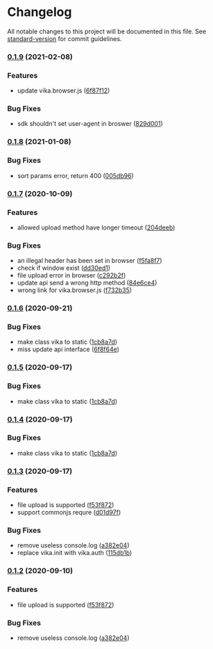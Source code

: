 # Changelog

All notable changes to this project will be documented in this file. See [standard-version](https://github.com/conventional-changelog/standard-version) for commit guidelines.

### [0.1.9](https://github.com/vikadata/vika.js/compare/v0.1.8...v0.1.9) (2021-02-08)


### Features

* update vika.browser.js ([6f87f12](https://github.com/vikadata/vika.js/commit/6f87f12eb5aeda5a56f3a02e2dd8220c6da24833))


### Bug Fixes

* sdk shouldn't set user-agent in broswer ([829d001](https://github.com/vikadata/vika.js/commit/829d001c2a42f78f08204ee1b72c2f3d438798cb))

### [0.1.8](https://github.com/vikadata/vika.js/compare/v0.1.7...v0.1.8) (2021-01-08)


### Bug Fixes

* sort params error, return 400 ([005db96](https://github.com/vikadata/vika.js/commit/005db9679b857ac6209418d96912b444a817c73c))

### [0.1.7](https://github.com/vikadata/vika.js/compare/v0.1.6...v0.1.7) (2020-10-09)


### Features

* allowed upload method have longer timeout ([204deeb](https://github.com/vikadata/vika.js/commit/204deeb66ee9132947d0d859759891ab5bb865cd))


### Bug Fixes

* an illegal header has been set in browser ([f5fa8f7](https://github.com/vikadata/vika.js/commit/f5fa8f747718ce8128122a530a7ff8ab24df5569))
* check if window exist ([dd30ed1](https://github.com/vikadata/vika.js/commit/dd30ed1b8dccb1dccd2eabbf121c232a66285986))
* file upload error in browser ([c292b2f](https://github.com/vikadata/vika.js/commit/c292b2fd10eff4fcc00fe20141c420fa270757f1))
* update api send a wrong http method ([84e6ce4](https://github.com/vikadata/vika.js/commit/84e6ce48eb4238d715685f0392788f7d65be15f0))
* wrong link for vika.browser.js ([f732b35](https://github.com/vikadata/vika.js/commit/f732b35e207939ab4cf527eb78c18135f72fee3b))

### [0.1.6](https://github.com/vikadata/vika/compare/v0.1.3...v0.1.6) (2020-09-21)


### Bug Fixes

* make class vika to static ([1cb8a7d](https://github.com/vikadata/vika/commit/1cb8a7d787c6ff44909db8dd7f2eae90ea35596f))
* miss update api interface ([6f8f64e](https://github.com/vikadata/vika/commit/6f8f64e8847ba95774557669ec5ecddc1d64a6bc))

### [0.1.5](https://github.com/vikadata/vika/compare/v0.1.3...v0.1.5) (2020-09-17)


### Bug Fixes

* make class vika to static ([1cb8a7d](https://github.com/vikadata/vika/commit/1cb8a7d787c6ff44909db8dd7f2eae90ea35596f))

### [0.1.4](https://github.com/vikadata/vika/compare/v0.1.3...v0.1.4) (2020-09-17)


### Bug Fixes

* make class vika to static ([1cb8a7d](https://github.com/vikadata/vika/commit/1cb8a7d787c6ff44909db8dd7f2eae90ea35596f))

### [0.1.3](https://github.com/vikadata/vika/compare/v0.1.0...v0.1.3) (2020-09-17)


### Features

* file upload is supported ([f53f872](https://github.com/vikadata/vika/commit/f53f872ed18f78f46d4360c768ff8ddf4d02ef75))
* support commonjs requre ([d01d97f](https://github.com/vikadata/vika/commit/d01d97f8adb2611c35985ff464c53cb633bd62a4))


### Bug Fixes

* remove useless console.log ([a382e04](https://github.com/vikadata/vika/commit/a382e041dca68fc542d4882fa300cded98e5e6b9))
* replace vika.init with vika.auth ([115db1b](https://github.com/vikadata/vika/commit/115db1bda5a4af3f84a2a6b39cf29ba565d46f5e))

### [0.1.2](https://github.com/vikadata/vika/compare/v0.1.0...v0.1.2) (2020-09-10)


### Features

* file upload is supported ([f53f872](https://github.com/vikadata/vika/commit/f53f872ed18f78f46d4360c768ff8ddf4d02ef75))


### Bug Fixes

* remove useless console.log ([a382e04](https://github.com/vikadata/vika/commit/a382e041dca68fc542d4882fa300cded98e5e6b9))
